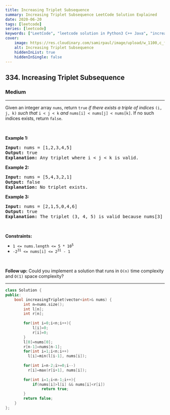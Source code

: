 ```yaml
---
title: Increasing Triplet Subsequence
summary: Increasing Triplet Subsequence LeetCode Solution Explained
date: 2020-06-20
tags: [leetcode]
series: [leetcode]
keywords: ["LeetCode", "leetcode solution in Python3 C++ Java", "increasing-triplet-subsequence LeetCode Solution Explained"]
cover:
    image: https://res.cloudinary.com/samirpaul/image/upload/w_1100,c_fit,co_rgb:FFFFFF,l_text:Arial_75_bold:Increasing Triplet Subsequence - Solution Explained/problem-solving.webp
    alt: Increasing Triplet Subsequence
    hiddenInList: true
    hiddenInSingle: false
---
```



<h2>334. Increasing Triplet Subsequence</h2><h3>Medium</h3><hr><div><p>Given an integer array <code>nums</code>, return <code>true</code><em> if there exists a triple of indices </em><code>(i, j, k)</code><em> such that </em><code>i &lt; j &lt; k</code><em> and </em><code>nums[i] &lt; nums[j] &lt; nums[k]</code>. If no such indices exists, return <code>false</code>.</p>

<p>&nbsp;</p>
<p><strong>Example 1:</strong></p>

<pre><strong>Input:</strong> nums = [1,2,3,4,5]
<strong>Output:</strong> true
<strong>Explanation:</strong> Any triplet where i &lt; j &lt; k is valid.
</pre>

<p><strong>Example 2:</strong></p>

<pre><strong>Input:</strong> nums = [5,4,3,2,1]
<strong>Output:</strong> false
<strong>Explanation:</strong> No triplet exists.
</pre>

<p><strong>Example 3:</strong></p>

<pre><strong>Input:</strong> nums = [2,1,5,0,4,6]
<strong>Output:</strong> true
<strong>Explanation:</strong> The triplet (3, 4, 5) is valid because nums[3] == 0 &lt; nums[4] == 4 &lt; nums[5] == 6.
</pre>

<p>&nbsp;</p>
<p><strong>Constraints:</strong></p>

<ul>
	<li><code>1 &lt;= nums.length &lt;= 5 * 10<sup>5</sup></code></li>
	<li><code>-2<sup>31</sup> &lt;= nums[i] &lt;= 2<sup>31</sup> - 1</code></li>
</ul>

<p>&nbsp;</p>
<strong>Follow up:</strong> Could you implement a solution that runs in <code>O(n)</code> time complexity and <code>O(1)</code> space complexity?</div>

---




```cpp
class Solution {
public:
    bool increasingTriplet(vector<int>& nums) {
        int n=nums.size();
        int l[n];
        int r[n];
        
        for(int i=0;i<n;i++){
            l[i]=0;
            r[i]=0;
        }
        l[0]=nums[0];
        r[n-1]=nums[n-1];
        for(int i=1;i<n;i++)
          l[i]=min(l[i-1], nums[i]);
        
        for(int i=n-2;i>=0;i--)
          r[i]=max(r[i+1], nums[i]);
        
        for(int i=1;i<n-1;i++){
            if(nums[i]>l[i] && nums[i]<r[i])
                return true;
        }
        return false;
    }
};
```
